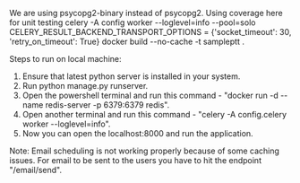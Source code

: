 We are using psycopg2-binary instead of psycopg2.
Using coverage here for unit testing
celery -A config worker --loglevel=info --pool=solo
CELERY_RESULT_BACKEND_TRANSPORT_OPTIONS = {'socket_timeout': 30, 'retry_on_timeout': True}
docker build --no-cache -t sampleptt .


Steps to run on local machine:

1. Ensure that latest python server is installed in your system.
2. Run python manage.py runserver.
3. Open the powershell terminal and run this command - "docker run -d --name redis-server -p 6379:6379 redis".
4. Open another terminal and run this command - "celery -A config.celery worker --loglevel=info".
5. Now you can open the localhost:8000 and run the application.

Note: Email scheduling is not working properly because of some caching issues. For email to be sent to the users 
      you have to hit the endpoint "/email/send".